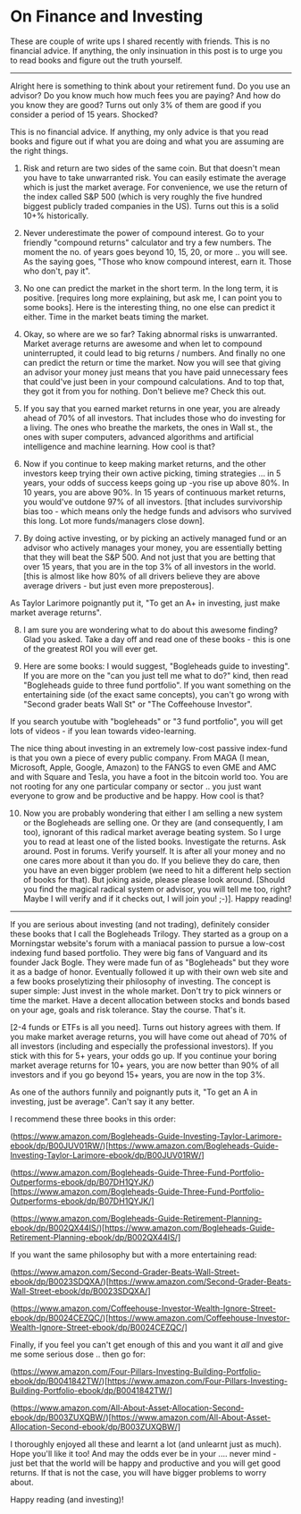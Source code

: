 # On Finance and Investing

These are couple of write ups I shared recently with friends. This is no financial advice. 
If anything, the only insinuation in this post is to urge you to read books and figure out the truth yourself.

-----

Alright here is something to think about your retirement fund. Do you use an advisor? Do you know much how much fees you are paying? And how do you know they are good?
Turns out only 3% of them are good if you consider a period of 15 years. Shocked?


This is no financial advice. If anything, my only advice is that you read books and figure out if what you are doing and what you are assuming are the right things.

1. Risk and return are two sides of the same coin. But that doesn't mean you have to take unwarranted risk. You can easily estimate the average which is just the market average. For convenience, we use the return of the index called S&P 500 (which is very roughly the five hundred biggest publicly traded companies in the US). Turns out this is a solid 10+% historically.

2. Never underestimate the power of compound interest. Go to your friendly "compound returns" calculator and try a few numbers. The moment the no. of years goes beyond 10, 15, 20, or more .. you will see. As the saying goes, "Those who know compound interest, earn it. Those who don't, pay it".

3. No one can predict the market in the short term. In the long term, it is positive. [requires long more explaining, but ask me, I can point you to some books]. Here is the interesting thing, no one else can predict it either. Time in the market beats timing the market.

4. Okay, so where are we so far? Taking abnormal risks is unwarranted. Market average returns are awesome and when let to compound uninterrupted, it could lead to big returns / numbers. And finally no one can predict the return or time the market. Now you will see that giving an advisor your money just means that you have paid unnecessary fees that could've just been in your compound calculations. And to top that, they got it from you for nothing. Don't believe me? Check this out.

5. If you say that you earned market returns in one year, you are already ahead of 70% of all investors. That includes those who do investing for a living. The ones who breathe the markets, the ones in Wall st., the ones with super computers, advanced algorithms and artificial intelligence and machine learning. How cool is that?

6. Now if you continue to keep making market returns, and the other investors keep trying their own active picking, timing strategies ... in 5 years, your odds of success keeps going up -you rise up above 80%. In 10 years, you are above 90%. In 15 years of continuous market returns, you would've outdone 97% of all investors. [that includes survivorship bias too - which means only the hedge funds and advisors who survived this long. Lot more funds/managers close down].

7. By doing active investing, or by picking an actively managed fund or an advisor who actively manages your money, you are essentially betting that they will beat the S&P 500. And not just that you are betting that over 15 years, that you are in the top 3% of all investors in the world. [this is almost like how 80% of all drivers believe they are above average drivers - but just even more preposterous].

As Taylor Larimore poignantly put it, "To get an A+ in investing, just make market average returns".

8. I am sure you are wondering what to do about this awesome finding? Glad you asked. Take a day off and read one of these books - this is one of the greatest ROI you will ever get.

9. Here are some books: I would suggest, "Bogleheads guide to investing". If you are more on the "can you just tell me what to do?" kind, then read "Bogleheads guide to three fund portfolio". If you want something on the entertaining side (of the exact same concepts), you can't go wrong with "Second grader beats Wall St" or "The Coffeehouse Investor". 

If you search youtube with "bogleheads" or "3 fund portfolio", you will get lots of videos - if you lean towards video-learning.

The nice thing about investing in an extremely low-cost passive index-fund is that you own a piece of every public company. From MAGA (I mean, Microsoft, Apple, Google, Amazon) to the FANGS to even GME and AMC and with Square and Tesla, you have a foot in the bitcoin world too. You are not rooting for any one particular company or sector .. you just want everyone to grow and be productive and be happy. How cool is that?

10. Now you are probably wondering that either I am selling a new system or the Bogleheads are selling one. Or they are (and consequently, I am too), ignorant of this radical market average beating system. So I urge you to read at least one of the listed books. Investigate the returns. Ask around. Post in forums. Verify yourself. It is after all your money and no one cares more about it than you do. If you believe they do care, then you have an even bigger problem (we need to hit a different help section of books for that). But joking aside, please please look around. [Should you find the magical radical system or advisor, you will tell me too, right? Maybe I will verify and if it checks out, I will join you! ;-)].
Happy reading!


-----

If you are serious about investing (and not trading), definitely consider these books that I call the Bogleheads Trilogy. They started as a group on a Morningstar website's forum with a maniacal passion to pursue a low-cost indexing fund based portfolio. They were big fans of Vanguard and its founder Jack Bogle. They were made fun of as "Bogleheads" but they wore it as a badge of honor. Eventually followed it up with their own web site and a few books proselytizing their philosophy of investing.
The concept is super simple: Just invest in the whole market. Don't try to pick winners or time the market. Have a decent allocation between stocks and bonds based on your age, goals and risk tolerance. Stay the course.
That's it. 

[2-4 funds or ETFs is all you need]. Turns out history agrees with them. If you make market average returns, you will have come out ahead of 70% of all investors (including and especially the professional investors). If you stick with this for 5+ years, your odds go up. If you continue your boring market average returns for 10+ years, you are now better than 90% of all investors and if you go beyond 15+ years, you are now in the top 3%.

As one of the authors funnily and poignantly puts it, "To get an A in investing, just be average". Can't say it any better.


I recommend these three books in this order:

(https://www.amazon.com/Bogleheads-Guide-Investing-Taylor-Larimore-ebook/dp/B00JUV01RW/)[https://www.amazon.com/Bogleheads-Guide-Investing-Taylor-Larimore-ebook/dp/B00JUV01RW/]

(https://www.amazon.com/Bogleheads-Guide-Three-Fund-Portfolio-Outperforms-ebook/dp/B07DH1QYJK/)[https://www.amazon.com/Bogleheads-Guide-Three-Fund-Portfolio-Outperforms-ebook/dp/B07DH1QYJK/]

(https://www.amazon.com/Bogleheads-Guide-Retirement-Planning-ebook/dp/B002QX44IS/)[https://www.amazon.com/Bogleheads-Guide-Retirement-Planning-ebook/dp/B002QX44IS/]

If you want the same philosophy but with a more entertaining read:

(https://www.amazon.com/Second-Grader-Beats-Wall-Street-ebook/dp/B0023SDQXA/)[https://www.amazon.com/Second-Grader-Beats-Wall-Street-ebook/dp/B0023SDQXA/]

(https://www.amazon.com/Coffeehouse-Investor-Wealth-Ignore-Street-ebook/dp/B0024CEZQC/)[https://www.amazon.com/Coffeehouse-Investor-Wealth-Ignore-Street-ebook/dp/B0024CEZQC/]

Finally, if you feel you can't get enough of this and you want it *all* and give me some serious dose .. then go for:

(https://www.amazon.com/Four-Pillars-Investing-Building-Portfolio-ebook/dp/B0041842TW/)[https://www.amazon.com/Four-Pillars-Investing-Building-Portfolio-ebook/dp/B0041842TW/]

(https://www.amazon.com/All-About-Asset-Allocation-Second-ebook/dp/B003ZUXQBW/)[https://www.amazon.com/All-About-Asset-Allocation-Second-ebook/dp/B003ZUXQBW/]

I thoroughly enjoyed all these and learnt a lot (and unlearnt just as much). Hope you'll like it too! And may the odds ever be in your .... never mind - just bet that the world will be happy and productive and you will get good returns. If that is not the case, you will have bigger problems to worry about.

Happy reading (and investing)!
